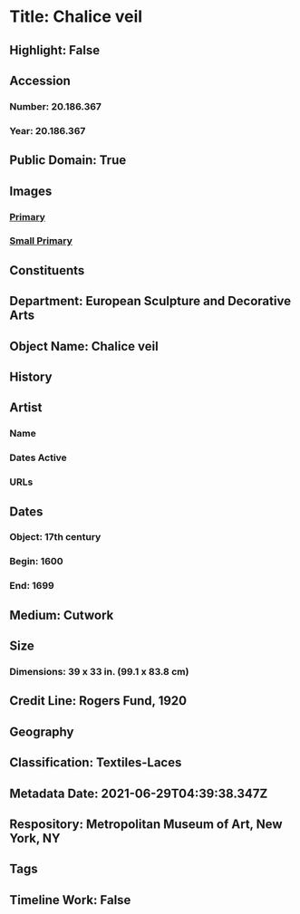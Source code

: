 # Title: Chalice veil
## Highlight: False
## Accession
### Number: 20.186.367
### Year: 20.186.367
## Public Domain: True
## Images
### [Primary](https://images.metmuseum.org/CRDImages/es/original/47675.jpg)
### [Small Primary](https://images.metmuseum.org/CRDImages/es/web-large/47675.jpg)
## Constituents
## Department: European Sculpture and Decorative Arts
## Object Name: Chalice veil
## History
## Artist
### Name
### Dates Active
### URLs
## Dates
### Object: 17th century
### Begin: 1600
### End: 1699
## Medium: Cutwork
## Size
### Dimensions: 39 x 33 in. (99.1 x 83.8 cm)
## Credit Line: Rogers Fund, 1920
## Geography
## Classification: Textiles-Laces
## Metadata Date: 2021-06-29T04:39:38.347Z
## Respository: Metropolitan Museum of Art, New York, NY
## Tags
## Timeline Work: False